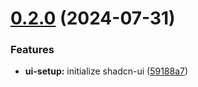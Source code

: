 # [0.2.0](https://github.com/tianbuyung/trust-pass/compare/v0.1.0...v0.2.0) (2024-07-31)


### Features

* **ui-setup:** initialize shadcn-ui ([59188a7](https://github.com/tianbuyung/trust-pass/commit/59188a78222ae417cf962dbdcd35b931bb34e067))
